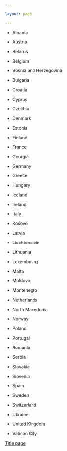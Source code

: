 ```yaml
---

layout: page

---
```




* Albania

* Austria

* Belarus

* Belgium

* Bosnia and Herzegovina

* Bulgaria

* Croatia

* Cyprus

* Czechia

* Denmark

* Estonia

* Finland

* France

* Georgia

* Germany

* Greece

* Hungary

* Iceland

* Ireland

* Italy

* Kosovo

* Latvia

* Liechtenstein

* Lithuania

* Luxembourg

* Malta

* Moldova

* Montenegro

* Netherlands

* North Macedonia

* Norway

* Poland

* Portugal

* Romania

* Serbia

* Slovakia

* Slovenia

* Spain

* Sweden

* Switzerland

* Ukraine

* United Kingdom

* Vatican City

[Title page](./)
